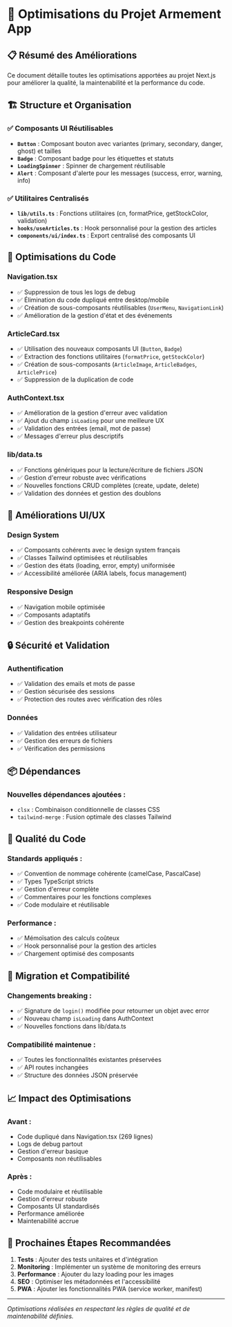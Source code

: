 # 🚀 Optimisations du Projet Armement App

## 📋 Résumé des Améliorations

Ce document détaille toutes les optimisations apportées au projet Next.js pour améliorer la qualité, la maintenabilité et la performance du code.

## 🏗️ Structure et Organisation

### ✅ Composants UI Réutilisables
- **`Button`** : Composant bouton avec variantes (primary, secondary, danger, ghost) et tailles
- **`Badge`** : Composant badge pour les étiquettes et statuts
- **`LoadingSpinner`** : Spinner de chargement réutilisable
- **`Alert`** : Composant d'alerte pour les messages (success, error, warning, info)

### ✅ Utilitaires Centralisés
- **`lib/utils.ts`** : Fonctions utilitaires (cn, formatPrice, getStockColor, validation)
- **`hooks/useArticles.ts`** : Hook personnalisé pour la gestion des articles
- **`components/ui/index.ts`** : Export centralisé des composants UI

## 🔧 Optimisations du Code

### Navigation.tsx
- ✅ Suppression de tous les logs de debug
- ✅ Élimination du code dupliqué entre desktop/mobile
- ✅ Création de sous-composants réutilisables (`UserMenu`, `NavigationLink`)
- ✅ Amélioration de la gestion d'état et des événements

### ArticleCard.tsx
- ✅ Utilisation des nouveaux composants UI (`Button`, `Badge`)
- ✅ Extraction des fonctions utilitaires (`formatPrice`, `getStockColor`)
- ✅ Création de sous-composants (`ArticleImage`, `ArticleBadges`, `ArticlePrice`)
- ✅ Suppression de la duplication de code

### AuthContext.tsx
- ✅ Amélioration de la gestion d'erreur avec validation
- ✅ Ajout du champ `isLoading` pour une meilleure UX
- ✅ Validation des entrées (email, mot de passe)
- ✅ Messages d'erreur plus descriptifs

### lib/data.ts
- ✅ Fonctions génériques pour la lecture/écriture de fichiers JSON
- ✅ Gestion d'erreur robuste avec vérifications
- ✅ Nouvelles fonctions CRUD complètes (create, update, delete)
- ✅ Validation des données et gestion des doublons

## 🎨 Améliorations UI/UX

### Design System
- ✅ Composants cohérents avec le design system français
- ✅ Classes Tailwind optimisées et réutilisables
- ✅ Gestion des états (loading, error, empty) uniformisée
- ✅ Accessibilité améliorée (ARIA labels, focus management)

### Responsive Design
- ✅ Navigation mobile optimisée
- ✅ Composants adaptatifs
- ✅ Gestion des breakpoints cohérente

## 🔒 Sécurité et Validation

### Authentification
- ✅ Validation des emails et mots de passe
- ✅ Gestion sécurisée des sessions
- ✅ Protection des routes avec vérification des rôles

### Données
- ✅ Validation des entrées utilisateur
- ✅ Gestion des erreurs de fichiers
- ✅ Vérification des permissions

## 📦 Dépendances

### Nouvelles dépendances ajoutées :
- `clsx` : Combinaison conditionnelle de classes CSS
- `tailwind-merge` : Fusion optimale des classes Tailwind

## 🧪 Qualité du Code

### Standards appliqués :
- ✅ Convention de nommage cohérente (camelCase, PascalCase)
- ✅ Types TypeScript stricts
- ✅ Gestion d'erreur complète
- ✅ Commentaires pour les fonctions complexes
- ✅ Code modulaire et réutilisable

### Performance :
- ✅ Mémoïsation des calculs coûteux
- ✅ Hook personnalisé pour la gestion des articles
- ✅ Chargement optimisé des composants

## 🔄 Migration et Compatibilité

### Changements breaking :
- ✅ Signature de `login()` modifiée pour retourner un objet avec error
- ✅ Nouveau champ `isLoading` dans AuthContext
- ✅ Nouvelles fonctions dans lib/data.ts

### Compatibilité maintenue :
- ✅ Toutes les fonctionnalités existantes préservées
- ✅ API routes inchangées
- ✅ Structure des données JSON préservée

## 📈 Impact des Optimisations

### Avant :
- Code dupliqué dans Navigation.tsx (269 lignes)
- Logs de debug partout
- Gestion d'erreur basique
- Composants non réutilisables

### Après :
- Code modulaire et réutilisable
- Gestion d'erreur robuste
- Composants UI standardisés
- Performance améliorée
- Maintenabilité accrue

## 🚀 Prochaines Étapes Recommandées

1. **Tests** : Ajouter des tests unitaires et d'intégration
2. **Monitoring** : Implémenter un système de monitoring des erreurs
3. **Performance** : Ajouter du lazy loading pour les images
4. **SEO** : Optimiser les métadonnées et l'accessibilité
5. **PWA** : Ajouter les fonctionnalités PWA (service worker, manifest)

---

*Optimisations réalisées en respectant les règles de qualité et de maintenabilité définies.* 